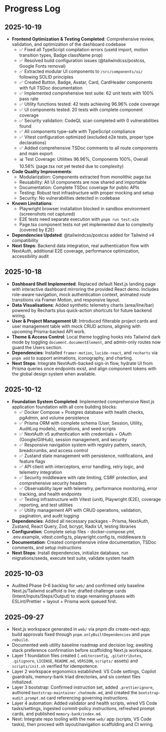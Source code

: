 # Progress Log

## 2025-10-19
- **Frontend Optimization & Testing Completed**: Comprehensive review, validation, and optimization of the dashboard codebase
  - ✅ Fixed all TypeScript compilation errors (useId import, motion transition types, Badge className prop)
  - ✅ Resolved build configuration issues (@tailwindcss/postcss, Google Fonts removal)
  - ✅ Extracted modular UI components to `/src/components/ui/` following SOLID principles
  - ✅ Created Button, Badge, Avatar, Card, CardHeader components with full TSDoc documentation
  - ✅ Implemented comprehensive test suite: 62 unit tests with 100% pass rate
  - ✅ Utility functions tested: 42 tests achieving 96.96% code coverage
  - ✅ UI components tested: 20 tests with complete component coverage
  - ✅ Security validation: CodeQL scan completed with 0 vulnerabilities found
  - ✅ All components type-safe with TypeScript compliance
  - ✅ Vitest configuration optimized (excluded e2e tests, proper type declarations)
  - ✅ Added comprehensive TSDoc comments to all route components and main export
  - 📊 Test Coverage: Utilities 96.96%, Components 100%, Overall 10.56% (page.tsx not yet tested due to complexity)
- **Code Quality Improvements**:
  - Modularization: Components extracted from monolithic page.tsx
  - Reusability: All UI components are now shared and importable
  - Documentation: Complete TSDoc coverage for public APIs
  - Testing: Robust test infrastructure with proper mocking and setup
  - Security: No vulnerabilities detected in codebase
- **Known Limitations**:
  - Playwright browser installation blocked in sandbox environment (screenshots not captured)
  - E2E tests need separate execution with `pnpm run test:e2e`
  - Page.tsx component tests not yet implemented due to complexity (covered by E2E)
- **Dependencies Updated**: @tailwindcss/postcss added for Tailwind v4 compatibility
- **Next Steps**: Backend data integration, real authentication flow with NextAuth, additional E2E coverage, performance optimization, accessibility audit

## 2025-10-18
- **Dashboard Shell Implemented**: Replaced default Next.js landing page with interactive dashboard mirroring the provided React demo. Includes role-aware navigation, mock authentication context, animated route transitions via Framer Motion, and responsive layout.
- **Data Visualisations**: Added synthetic telemetry charts (area/line/bar) powered by Recharts plus quick-action shortcuts for future backend wiring.
- **User & Project Management UI**: Introduced filterable project cards and user management table with mock CRUD actions, aligning with upcoming Prisma-backed API work.
- **Theme & Access Control**: Local theme toggling hooks into Tailwind dark mode by toggling `document.documentElement`, and admin-only routes now guard the Users section.
- **Dependencies**: Installed `framer-motion`, `lucide-react`, and `recharts` via `pnpm add` to support animations, iconography, and charting.
- **Next Steps**: Integrate NextAuth-backed sign-in flow, hydrate UI from Prisma queries once endpoints exist, and align component tokens with the global design system when available.

## 2025-10-12
- **Foundation System Completed**: Implemented comprehensive Next.js application foundation with all core building blocks:
  - ✅ Docker Compose + Postgres database with health checks, pgAdmin, and volume persistence
  - ✅ Prisma ORM with complete schema (User, Session, Utility, AuditLog models), migrations, and seed scripts
  - ✅ NextAuth v5 authentication with credentials + OAuth (Google/GitHub), session management, and security
  - ✅ Responsive navigation system with registry pattern, search, breadcrumbs, and access control
  - ✅ Zustand state management with persistence, notifications, and feature flags
  - ✅ API client with interceptors, error handling, retry logic, and telemetry integration
  - ✅ Security middleware with rate limiting, CSRF protection, and comprehensive security headers
  - ✅ Observability layer with telemetry, performance monitoring, error tracking, and health endpoints
  - ✅ Testing infrastructure with Vitest (unit), Playwright (E2E), coverage reporting, and test utilities
  - ✅ Utility management API with CRUD operations, validation, pagination, and audit logging
- **Dependencies**: Added all necessary packages - Prisma, NextAuth, Zustand, React Query, Zod, bcrypt, Radix UI, testing libraries
- **Configuration**: Complete setup files - docker-compose.yml, .env.example, vitest.config.ts, playwright.config.ts, middleware.ts
- **Documentation**: Created comprehensive inline documentation, TSDoc comments, and setup instructions
- **Next Steps**: Install dependencies, initialize database, run migrations/seeds, execute test suite, validate system health

## 2025-10-03
- Audited Phase 0–6 backlog for `web/` and confirmed only baseline Next.js/Tailwind scaffold is live; drafted challenge cards (Intent/Inputs/Steps/Output) to stage remaining phases with ESLint/Prettier + layout + Prisma work queued first.

## 2025-09-27
- Next.js workspace generated in `web/` via pnpm dlx create-next-app; build approvals fixed through `pnpm.onlyBuiltDependencies` and `pnpm rebuild`.
- Documented web utility baseline roadmap and decision log; awaiting stack preference confirmation before scaffolding Next.js workspace.
- Layer 1 foundation files created (`.editorconfig`, `.gitattributes`, `.gitignore`, `LICENSE`, `README.md`, `VERSION`, `scripts/` assets) and `scripts/init.sh` verified for idempotence.
- Layer 2 workspace ergonomics established: VS Code settings, Copilot guardrails, memory-bank triad directories, and six context files initialized.
- Layer 3 bootstrap: Confirmed instruction set, added `.prettierignore`, authored `bootstrap-maintainer.chatmode.md`, and created the `bootstrap-audit.prompt.md` card referencing governing instructions.
- Layer 4 automation: Added validator and health scripts, wired VS Code tasks/settings, ingested commit-policy instructions, refreshed prompt cards, and published `memory-bank/index.md`.
- Next: Integrate repo tooling with the new `web/` app (scripts, VS Code tasks), then proceed with layout/navigation scaffolding and CI wiring.
